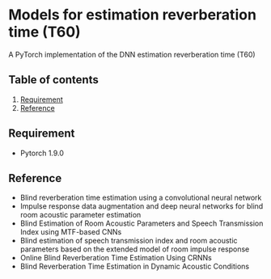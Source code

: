 # Models for estimation reverberation time (T60)
A PyTorch implementation of the DNN estimation reverberation time (T60)

## Table of contents
1. [Requirement](#re)
2. [Reference](#reference)

## Requirement <a name="re"></a>
* Pytorch 1.9.0

## Reference <a name="reference"></a>
* Blind reverberation time estimation using a convolutional neural network
* Impulse response data augmentation and deep neural networks for blind room acoustic parameter estimation
* Blind Estimation of Room Acoustic Parameters and Speech Transmission Index using MTF-based CNNs
* Blind estimation of speech transmission index and room acoustic parameters based on the extended model of room impulse response
* Online Blind Reverberation Time Estimation Using CRNNs
* Blind Reverberation Time Estimation in Dynamic Acoustic Conditions
